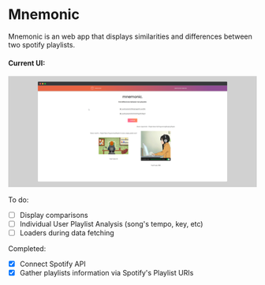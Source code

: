 # Mnemonic

Mnemonic is an web app that displays similarities and differences between two spotify playlists.

#### Current UI: 
![alt text](https://github.com/jason-li-z/mnemonic/blob/master/logo/mockup.png)

To do:
- [ ] Display comparisons
- [ ] Individual User Playlist Analysis (song's tempo, key, etc)
- [ ] Loaders during data fetching

Completed:
- [x] Connect Spotify API
- [x] Gather playlists information via Spotify's Playlist URIs
